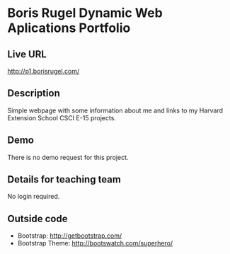 # Boris Rugel Dynamic Web Aplications Portfolio

## Live URL
<http://p1.borisrugel.com/>

## Description
Simple webpage with some information about me and links to my Harvard Extension School CSCI E-15 projects.

## Demo
There is no demo request for this project.

## Details for teaching team
No login required.

## Outside code
* Bootstrap: http://getbootstrap.com/
* Bootstrap Theme: http://bootswatch.com/superhero/

